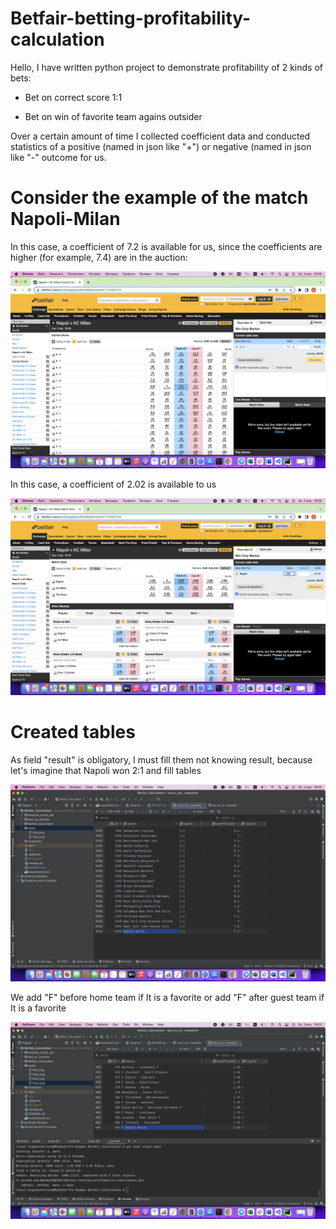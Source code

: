 # Betfair-betting-profitability-calculation

Hello, I have written python project to demonstrate profitability of 2 kinds of bets:

- Bet on correct score 1:1 

- Bet on win of favorite team agains outsider

Over a certain amount of time I collected coefficient data and conducted statistics of a positive (named in json like "+") or negative (named in json like "-" outcome for us.

# Consider the example of the match Napoli-Milan

In this case, a coefficient of 7.2 is available for us, since the coefficients are higher (for example, 7.4) are in the auction:

![File1](/static/File1.png)

In this case, a coefficient of 2.02 is available to us

![File2](/static/File2.png)

# Created tables

As field "result" is obligatory, I must fill them not knowing result, because let's imagine that Napoli won 2:1 and fill tables

![File3](/static/File3.png)


We add "F" before home team if It is a favorite or add "F" after guest team if It is a favorite

![File4](/static/File4.png)

